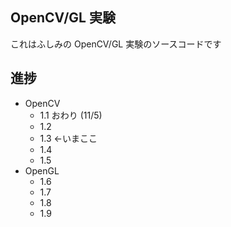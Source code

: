 ## OpenCV/GL 実験

これはふしみの OpenCV/GL 実験のソースコードです

## 進捗

- OpenCV
    - 1.1 おわり (11/5)
    - 1.2 
    - 1.3 ←いまここ
    - 1.4
    - 1.5
- OpenGL
    - 1.6
    - 1.7
    - 1.8
    - 1.9

 
